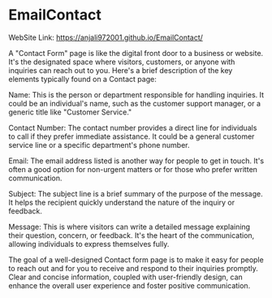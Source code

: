# EmailContact

WebSite Link: https://anjali972001.github.io/EmailContact/

A "Contact Form" page is like the digital front door to a business or website. It's the designated space where visitors, customers, or anyone with inquiries can reach out to you. Here's a brief description of the key elements typically found on a Contact page:

 Name: This is the person or department responsible for handling inquiries. It could be an individual's name, such as the customer support manager, or a generic title like "Customer Service."

Contact Number: The contact number provides a direct line for individuals to call if they prefer immediate assistance. It could be a general customer service line or a specific department's phone number.

Email: The email address listed is another way for people to get in touch. It's often a good option for non-urgent matters or for those who prefer written communication.

Subject: The subject line is a brief summary of the purpose of the message. It helps the recipient quickly understand the nature of the inquiry or feedback.

Message: This is where visitors can write a detailed message explaining their question, concern, or feedback. It's the heart of the communication, allowing individuals to express themselves fully.

The goal of a well-designed Contact form page is to make it easy for people to reach out and for you to receive and respond to their inquiries promptly. Clear and concise information, coupled with user-friendly design, can enhance the overall user experience and foster positive communication.
